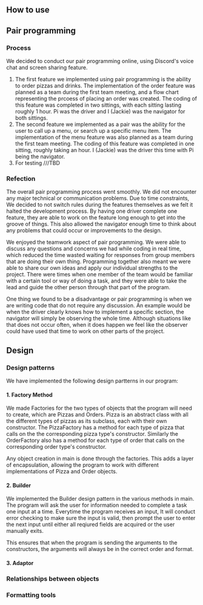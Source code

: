 ## How to use

## Pair programming

### Process
We decided to conduct our pair programming online, using Discord's voice chat and screen sharing feature.
1. The first feature we implemented using pair programming is the ability to order pizzas and drinks. The implementation of the order feature was planned as a team during the first team meeting, and a flow chart representing the prcoess of placing an order was created. The coding of this feature was completed in two sittings, with each sitting lasting roughly 1 hour. Pi was the driver and I (Jackie) was the navigator for both sittings.
2. The second feature we implemented as a pair was the ability for the user to call up a menu, or search up a specific menu item. The implementation of the menu feature was also planned as a team during the first team meeting. The coding of this feature was completed in one sitting, roughly taking an hour. I (Jackie) was the driver this time with Pi being the navigator.
3. For testing ///TBD
### Refection
The overall pair programming process went smoothly. We did not encounter any major technical or communication problems. Due to time constraints, We decided to not switch rules during the features themselves as we felt it halted the development process. By having one driver complete one feature, they are able to work on the feature long enough to get into the groove of things. This also allowed the navigator enough time to think about any problems that could occur or improvements to the design.

We enjoyed the teamwork aspect of pair programming. We were able to discuss any questions and concerns we had while coding in real time, which reduced the time wasted waiting for responses from group members that are doing their own thing. Programming together also meant we were able to share our own ideas and apply our individual strengths to the project. There were times when one member of the team would be familiar with a certain tool or way of doing a task, and they were able to take the lead and guide the other person through that part of the program.

One thing we found to be a disadvantage or pair programming is when we are writing code that do not require any discussion. An example would be when the driver clearly knows how to implement a specific section, the navigator will simply be observing the whole time. Although situations like that does not occur often, when it does happen we feel like the observer could have used that time to work on other parts of the project.

## Design

### Design patterns
We have implemented the following design partterns in our program:
#### 1. Factory Method
We made Factories for the two types of objects that the program will need to create, which are Pizzas and Orders. Pizza is an abstract class with all the different types of pizzas as its subclass, each with their own constructor. The PizzaFactory has a method for each type of pizza that calls on the the corresponding pizza type's constructor. Similarly the OrderFactory also has a method for each type of order that calls on the corresponding order type's constructor.

Any object creation in main is done through the factories. This adds a layer of encapsulation, allowing the program to work with different implementations of Pizza and Order objects.

#### 2. Builder
We implemented the Builder design pattern in the various methods in main. The program will ask the user for information needed to complete a task one input at a time. Everytime the program receives an input, It will conduct error checking to make sure the input is valid, then prompt the user to enter the next input until either all reqiured fields are acquired or the user manually exits.

This ensures that when the program is sending the arguments to the constructors, the arguments will always be in the correct order and format.

#### 3. Adaptor

### Relationships between objects

### Formatting tools

